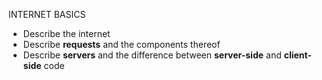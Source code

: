 INTERNET BASICS

- Describe the internet
- Describe **requests** and the components thereof
- Describe **servers** and the difference between **server-side** and **client-side** code